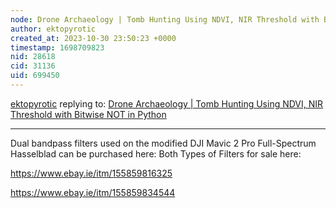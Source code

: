 ```yaml
---
node: Drone Archaeology | Tomb Hunting Using NDVI, NIR Threshold with Bitwise NOT in Python
author: ektopyrotic
created_at: 2023-10-30 23:50:23 +0000
timestamp: 1698709823
nid: 28618
cid: 31136
uid: 699450
---
```




[ektopyrotic](../profile/ektopyrotic) replying to: [Drone Archaeology | Tomb Hunting Using NDVI, NIR Threshold with Bitwise NOT in Python](../notes/ektopyrotic/01-03-2022/drone-archaeology-tomb-hunting-using-ndvi-nir-threshold-with-bitwise-not-in-python)

----
Dual bandpass filters used on the modified DJI Mavic 2 Pro Full-Spectrum Hasselblad can be purchased here: Both Types of Filters for sale here:

https://www.ebay.ie/itm/155859816325

https://www.ebay.ie/itm/155859834544